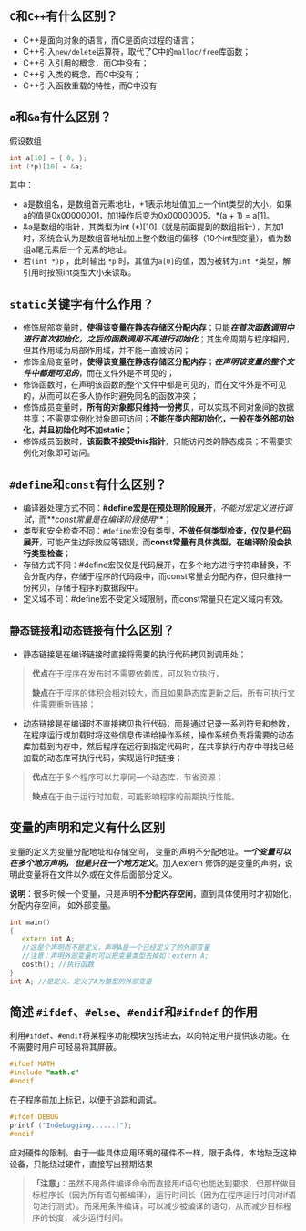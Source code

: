 `C`和`C++`有什么区别？
-------
- C++是面向对象的语言，而C是面向过程的语言；
- C++引入`new/delete`运算符，取代了C中的`malloc/free`库函数；
- C++引入引用的概念，而C中没有；
- C++引入类的概念，而C中没有；
- C++引入函数重载的特性，而C中没有

`a`和`&a`有什么区别？
-------
假设数组
```cpp
int a[10] = { 0, }; 
int (*p)[10] = &a;
```
其中：
- a是数组名，是数组首元素地址，+1表示地址值加上一个int类型的大小，如果a的值是0x00000001，加1操作后变为0x00000005。*(a + 1) = a[1]。
- &a是数组的指针，其类型为int (*)[10]（就是前面提到的数组指针），其加1时，系统会认为是数组首地址加上整个数组的偏移（10个int型变量），值为数组a尾元素后一个元素的地址。
- 若`(int *)p` ，此时输出 `*p` 时，其值为`a[0]`的值，因为被转为`int *`类型，解引用时按照int类型大小来读取。

`static`关键字有什么作用？
-------------
- 修饰局部变量时，**使得该变量在静态存储区分配内存**；只能***在首次函数调用中进行首次初始化，之后的函数调用不再进行初始化***；其生命周期与程序相同，但其作用域为局部作用域，并不能一直被访问；
- 修饰全局变量时，**使得该变量在静态存储区分配内存**；**_在声明该变量的整个文件中都是可见的_**，而在文件外是不可见的；
- 修饰函数时，在声明该函数的整个文件中都是可见的，而在文件外是不可见的，从而可以在多人协作时避免同名的函数冲突；
- 修饰成员变量时，**所有的对象都只维持一份拷贝**，可以实现不同对象间的数据共享；不需要实例化对象即可访问；**不能在类内部初始化，一般在类外部初始化，并且初始化时不加static；**
- 修饰成员函数时，**该函数不接受this指针**，只能访问类的静态成员；不需要实例化对象即可访问。

`#define`和`const`有什么区别？
-------------
- 编译器处理方式不同：**#define宏是在预处理阶段展开**，_不能对宏定义进行调试_，而**_const常量是在编译阶段使用_**；
- 类型和安全检查不同：`#define`宏没有类型，**不做任何类型检查，仅仅是代码展开**，可能产生边际效应等错误，而**const常量有具体类型，在编译阶段会执行类型检查**；
- 存储方式不同：#define宏仅仅是代码展开，在多个地方进行字符串替换，不会分配内存，存储于程序的代码段中，而const常量会分配内存，但只维持一份拷贝，存储于程序的数据段中。
- 定义域不同：#define宏不受定义域限制，而const常量只在定义域内有效。

`静态链接`和`动态链接`有什么区别？
----------
- 静态链接是在编译链接时直接将需要的执行代码拷贝到调用处；
> **优点**在于程序在发布时不需要依赖库，可以独立执行，
> 
> **缺点**在于程序的体积会相对较大，而且如果静态库更新之后，所有可执行文件需要重新链接；
- 动态链接是在编译时不直接拷贝执行代码，而是通过记录一系列符号和参数，在程序运行或加载时将这些信息传递给操作系统，操作系统负责将需要的动态库加载到内存中，然后程序在运行到指定代码时，在共享执行内存中寻找已经加载的动态库可执行代码，实现运行时链接；
> **优点**在于多个程序可以共享同一个动态库，节省资源；
> 
> **缺点**在于由于运行时加载，可能影响程序的前期执行性能。

变量的声明和定义有什么区别
----------
变量的定义为变量分配地址和存储空间， 变量的声明不分配地址。**_一个变量可以在多个地方声明， 但是只在一个地方定义_**。加入extern 修饰的是变量的声明，说明此变量将在文件以外或在文件后面部分定义。

**说明**：很多时候一个变量，只是声明**不分配内存空间**，直到具体使用时才初始化，分配内存空间， 如外部变量。
```cpp
int main() 
{
   extern int A;
   //这是个声明而不是定义，声明A是一个已经定义了的外部变量
   //注意：声明外部变量时可以把变量类型去掉如：extern A;
   dosth(); //执行函数
}
int A; //是定义，定义了A为整型的外部变量
```

简述 `#ifdef`、`#else`、`#endif`和`#ifndef` 的作用
-------------
利用`#ifdef`、`#endif`将某程序功能模块包括进去，以向特定用户提供该功能。在不需要时用户可轻易将其屏蔽。
```cpp
#ifdef MATH
#include "math.c"
#endif
```
在子程序前加上标记，以便于追踪和调试。
```cpp
#ifdef DEBUG
printf ("Indebugging......!");
#endif
```
应对硬件的限制。由于一些具体应用环境的硬件不一样，限于条件，本地缺乏这种设备，只能绕过硬件，直接写出预期结果
> **「注意」**：虽然不用条件编译命令而直接用if语句也能达到要求，但那样做目标程序长（因为所有语句都编译），运行时间长（因为在程序运行时间对if语句进行测试）。而采用条件编译，可以减少被编译的语句，从而减少目标程序的长度，减少运行时间。

